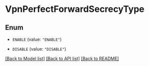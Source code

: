 # VpnPerfectForwardSecrecyType

## Enum


* `ENABLE` (value: `"ENABLE"`)

* `DISABLE` (value: `"DISABLE"`)


[[Back to Model list]](../README.md#documentation-for-models) [[Back to API list]](../README.md#documentation-for-api-endpoints) [[Back to README]](../README.md)


